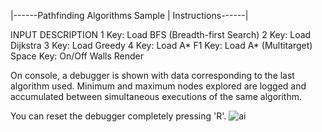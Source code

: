 |------Pathfinding Algorithms Sample | Instructions------|

INPUT		DESCRIPTION
1 Key: 		Load BFS (Breadth-first Search)
2 Key: 		Load Dijkstra
3 Key: 		Load Greedy
4 Key: 		Load A*
F1 Key: 	Load A* (Multitarget)
Space Key: 	On/Off Walls Render

On console, a debugger is shown with data corresponding
to the last algorithm used.
Minimum and maximum nodes explored are logged and accumulated
between simultaneous executions of the same algorithm.

You can reset the debugger completely pressing 'R'.
![ai](https://user-images.githubusercontent.com/9480855/209595609-bbedfa23-fa55-481a-ae5c-351432647058.gif)
